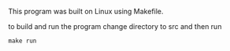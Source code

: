 This program was built on Linux using Makefile.

to build and run the program change directory to src and then run

`make run`
